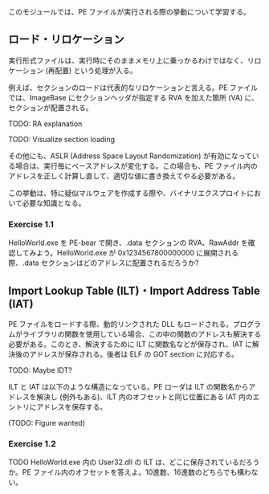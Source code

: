 このモジュールでは、PE ファイルが実行される際の挙動について学習する。

## ロード・リロケーション
実行形式ファイルは、実行時にそのままメモリ上に乗っかるわけではなく、リロケーション (再配置) という処理が入る。

例えば、セクションのロードは代表的なリロケーションと言える。PE ファイルでは、ImageBase にセクションヘッダが指定する RVA を加えた箇所 (VA) に、セクションが配置される。

TODO: RA explanation

TODO: Visualize section loading

その他にも、ASLR (Address Space Layout Randomization) が有効になっている場合は、実行毎にベースアドレスが変化する。この場合も、PE ファイル内のアドレスを正しく計算し直して、適切な値に書き換えてやる必要がある。

この挙動は、特に疑似マルウェアを作成する際や、バイナリエクスプロイトにおいて必要な知識となる。

### Exercise 1.1
HelloWorld.exe を PE-bear で開き、.data セクションの RVA、RawAddr を確認してみよう。HelloWorld.exe が 0x1234567800000000 に展開される際、.data セクションはどのアドレスに配置されるだろうか?

## Import Lookup Table (ILT)・Import Address Table (IAT)
PE ファイルをロードする際、動的リンクされた DLL もロードされる。プログラムがライブラリの関数を使用している場合、この中の関数のアドレスも解決する必要がある。このとき、解決するために ILT に関数名などが保存され、IAT に解決後のアドレスが保存される。後者は ELF の GOT section に対応する。

TODO: Maybe IDT?

ILT と IAT は以下のような構造になっている。PE ローダは ILT の関数名からアドレスを解決し (例外もある)、ILT 内のオフセットと同じ位置にある IAT 内のエントリにアドレスを保存する。

(TODO: Figure wanted)

### Exercise 1.2
TODO
HelloWorld.exe 内の User32.dll の ILT は、どこに保存されているだろうか。PE ファイル内のオフセットを答えよ。10進数、16進数のどちらでも構わない。
